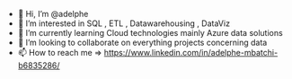 - 👋 Hi, I’m @adelphe
- 👀 I’m interested in SQL , ETL , Datawarehousing , DataViz
- 🌱 I’m currently learning Cloud technologies mainly Azure data solutions
- 💞️ I’m looking to collaborate on everything projects concerning data
- 📫 How to reach me => https://www.linkedin.com/in/adelphe-mbatchi-b6835286/ 

<!---
adelphe/adelphe is a ✨ special ✨ repository because its `README.md` (this file) appears on your GitHub profile.
You can click the Preview link to take a look at your changes.
--->
